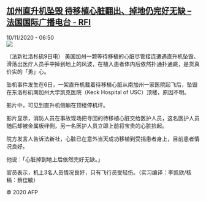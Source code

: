 <!--1604991273000-->
[加州直升机坠毁 待移植心脏翻出、掉地仍完好无缺 – 法国国际广播电台 - RFI](http://www.rfi.fr//cn/contenu/20201110-%E5%8A%A0%E5%B7%9E%E7%9B%B4%E5%8D%87%E6%9C%BA%E5%9D%A0%E6%AF%81-%E5%BE%85%E7%A7%BB%E6%A4%8D%E5%BF%83%E8%84%8F%E7%BF%BB%E5%87%BA%E3%80%81%E6%8E%89%E5%9C%B0%E4%BB%8D%E5%AE%8C%E5%A5%BD%E6%97%A0%E7%BC%BA)
------

<div>10/11/2020 - 06:50</div><img src="https://s.rfi.fr/media/display/21b7d086-231a-11eb-9f6d-005056a98db9/w:310/p:16x9/health0001b.201110135002.jpg"><div class="t-content__body u-clearfix"><p>（法新社洛杉矶9日电）    美国加州一颗等待移植的心脏尽管接连遭遇直升机坠毁、滑落出医疗人员手中掉到地上的风波，在植入患者体内后依然扑通扑通跳，是货真价实的「勇」心。</p><p>    坠机事件发生在6日，一架直升机载着待移植心脏从南加州一家医院起飞后，坠毁在东洛杉矶南加州大学凯克医院（Keck Hospital of USC）顶楼，原因不明。</p><p>    影片中，可见到直升机侧躺在顶楼停机坪。</p><p>    影片显示，消防人员在事故现场把寻回的待移植心脏交给医护人员，这名医护人员随后却被金属板绊倒，另一名医护人员立即上前将宝贵的心脏捡起。</p><p>    院方发言人告诉法新社，心脏已在意外当天成功移植到受捐患者身上，目前患者情况良好。</p><p>    他说：「心脏掉到地上后依然完好无缺。」</p><p>    官员表示，机上3名人员情况良好，只有飞行员受轻伤。（实习编译：李凯欣/核稿：蔡佳敏）</p><p class="t-copyright">© 2020 AFP</p>        </div>
